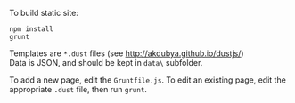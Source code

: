 To build static site:

```
npm install
grunt
```

Templates are `*.dust` files (see http://akdubya.github.io/dustjs/)  
Data is JSON, and should be kept in `data\` subfolder.

To add a new page, edit the `Gruntfile.js`.
To edit an existing page, edit the appropriate `.dust` file, then run `grunt`.

